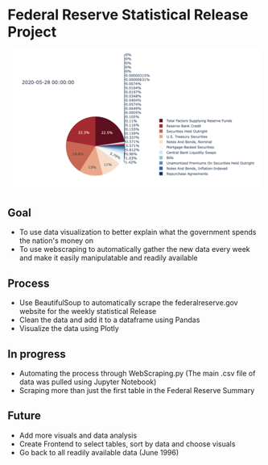 # Federal Reserve Statistical Release Project

!['Plotly Pie Chart'](https://github.com/trevohearn/FedResStats/blob/master/images/PlotlyPieChart.png)


## Goal
- To use data visualization to better explain what the government spends the nation's money on
- To use webscraping to automatically gather the new data every week and make it easily manipulatable and readily available

## Process
- Use BeautifulSoup to automatically scrape the federalreserve.gov website for the weekly statistical Release
- Clean the data and add it to a dataframe using Pandas
- Visualize the data using Plotly

## In progress
- Automating the process through WebScraping.py (The main .csv file of data was pulled using Jupyter Notebook)
- Scraping more than just the first table in the Federal Reserve Summary

## Future
- Add more visuals and data analysis
- Create Frontend to select tables, sort by data and choose visuals
- Go back to all readily available data (June 1996)
